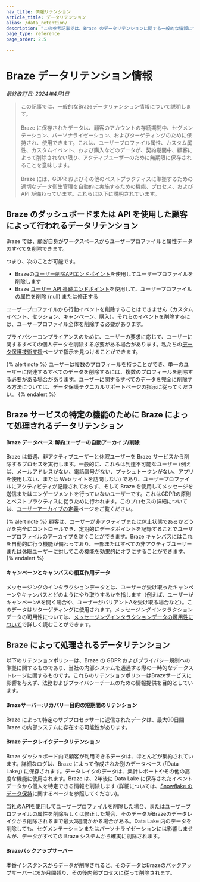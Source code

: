```yaml
---
nav_title: 情報リテンション
article_title: データリテンション
alias: /data_retention/
description: "この参考記事では、Braze のデータリテンションに関する一般的な情報について説明しています。"
page_type: reference
page_order: 2.5

---
```


<!--
Warning! Don't make any changes to this document without approval from the legal department.
-->

# Braze データリテンション情報

*最終改訂日: 2024年4月1日*

> この記事では、一般的なBrazeデータリテンション情報について説明します。<br><br>Braze に保存されたデータは、顧客のアカウントの存続期間中、セグメンテーション、パーソナライゼーション、およびターゲティングのために保持され、使用できます。これは、ユーザープロファイル属性、カスタム属性、カスタムイベント、および購入などのデータが、契約期間中、顧客によって削除されない限り、アクティブユーザーのために無期限に保存されることを意味します。<br><br>Braze には、GDPR およびその他のベストプラクティスに準拠するための適切なデータ衛生管理を自動的に実施するための機能、プロセス、および API が備わっています。これらは以下に説明されています。

## Braze のダッシュボードまたは API を使用した顧客によって行われるデータリテンション

Braze では、顧客自身がワークスペースからユーザープロファイルと属性データのすべてを削除できます。

つまり、次のことが可能です。 
- Brazeの[ユーザー削除APIエンドポイント]({{site.baseurl}}/api/endpoints/user_data/post_user_delete/)を使用してユーザープロファイルを削除します 
- Braze [ユーザー API 追跡エンドポイント]({{site.baseurl}}/api/endpoints/user_data/post_user_track/)を使用して、ユーザープロファイルの属性を削除 (null) または修正する

ユーザープロファイルから行動イベントを削除することはできません（カスタムイベント、セッション、キャンペーン、購入）。それらのイベントを削除するには、ユーザープロファイル全体を削除する必要があります。

プライバシーコンプライアンスのために、ユーザーの要求に応じて、ユーザーに関するすべての個人データを削除する必要がある場合があります。私たちの[データ保護技術支援]({{site.baseurl}}/help/dp-technical-assistance/#the-right-to-erasure)ページで指示を見つけることができます。

{% alert note %}
ユーザーは複数のプロフィールを持つことができ、単一のユーザーに関連するすべてのデータを削除するには、複数のプロフィールを削除する必要がある場合があります。ユーザーに関するすべてのデータを完全に削除する方法については、データ保護テクニカルサポートページの指示に従ってください。
{% endalert %}

## Braze サービスの特定の機能のために Braze によって処理されるデータリテンション

#### Braze データベース:解約ユーザーの自動アーカイブ/削除

Braze は毎週、非アクティブユーザーと休眠ユーザーを Braze サービスから削除するプロセスを実行します。一般的に、これらは到達不可能なユーザー (例えば、メールアドレスがない、電話番号がない、プッシュトークンがない、アプリを使用しない、または Web サイトを訪問しない) であり、ユーザープロファイルにアクティビティが記録されておらず、そして Braze を使用してメッセージを送信またはエンゲージメントを行っていないユーザーです。これはGDPRの原則とベストプラクティスに従うために行われます。このプロセスの詳細については、[ユーザーアーカイブの定義]({{site.baseurl}}/user_archival/)ページをご覧ください。

{% alert note %}
顧客は、ユーザーが非アクティブまたは休止状態であるかどうかを完全にコントロールでき、定期的にデータポイントを記録することでユーザープロファイルのアーカイブを防ぐことができます。Braze キャンバスにはこれを自動的に行う機能が備わっており、一部またはすべての非アクティブユーザーまたは休眠ユーザーに対してこの機能を効果的にオフにすることができます。
{% endalert %}

#### キャンペーンとキャンバスの相互作用データ 

メッセージングのインタラクションデータとは、ユーザーが受け取ったキャンペーンやキャンバスとどのようにやり取りするかを指します（例えば、ユーザーがキャンペーンAを開く場合や、ユーザーがバリアントAを受け取る場合など）。このデータはリターゲティングに使用されます。メッセージングインタラクションデータの可用性については、[メッセージングインタラクションデータの可用性について]({{site.baseurl}}/messaging_interaction_data/)で詳しく読むことができます。

## Braze によって処理されるデータリテンション

以下のリテンションポリシーは、Braze の GDPR およびプライバシー規制への準拠に関するものであり、当社の内部システムを通過する際の一時的なデータストレージに関するものです。これらのリテンションポリシーはBrazeサービスに影響を与えず、法務およびプライバシーチームのための情報提供を目的としています。

#### Brazeサーバー:リカバリー目的の短期間のリテンション

Braze によって特定のサブプロセッサーに送信されたデータは、最大90日間 Braze の内部システムに存在する可能性があります。

#### Braze データレイクデータリテンション

Braze ダッシュボード内で顧客が利用できるデータは、ほとんどが集約されています。詳細なログは、Braze によって作成された別のデータベース (「Data Lake」) に保存されます。データレイクのデータは、集計レポートやその他の高度な機能に使用されます。Braze は、2年後に Data Lake に保存されたイベントデータから個人を特定できる情報を削除します (詳細については、[Snowflake のデータ保持]({{site.baseurl}}/partners/data_and_infrastructure_agility/data_warehouses/snowflake/data_retention#snowflake-data-retention/)に関するページを参照してください)。

当社のAPIを使用してユーザープロファイルを削除した場合、またはユーザープロファイルの属性を削除もしくは修正した場合、そのデータがBrazeのデータレイクから削除されるまで最大3週間かかる場合がある。Data Lake 内のデータを削除しても、セグメンテーションまたはパーソナライゼーションには影響しませんが、データがすべての Braze システムから確実に削除されます。

#### Brazeバックアップサーバー

本番インスタンスからデータが削除されると、そのデータはBrazeのバックアップサーバーに6か月間残り、その後内部プロセスに従って削除されます。
